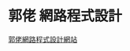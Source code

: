 # 郭佬 網路程式設計
[郭佬網路程式設計網站](https://sites.google.com/mail.ntut.edu.tw/jong-yih-kuo/network-programming)